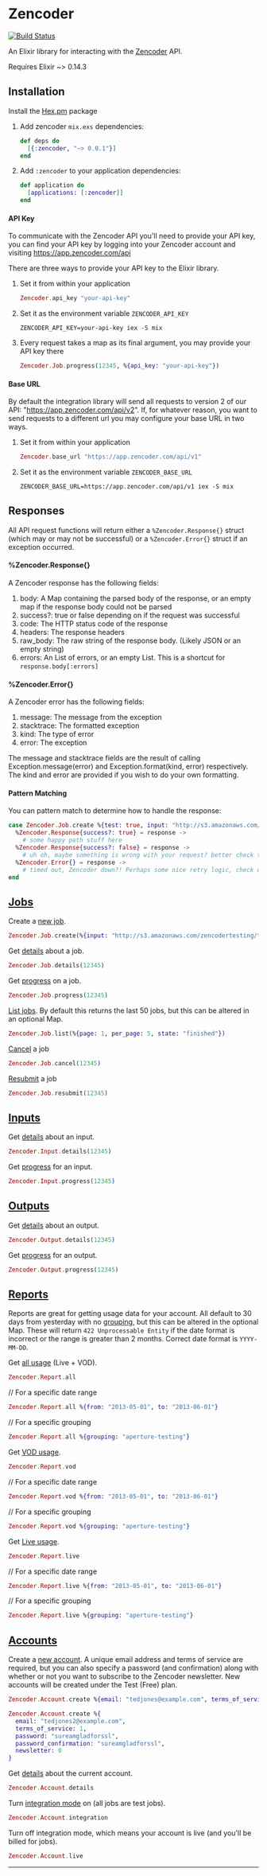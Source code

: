 # Zencoder

[![Build Status](https://travis-ci.org/zencoder/zencoder-ex.svg?branch=master)](https://travis-ci.org/zencoder/zencoder-ex)

An Elixir library for interacting with the [Zencoder](http://zencoder.com) API.

Requires Elixir ~> 0.14.3

## Installation

Install the [Hex.pm](http://hex.pm) package

1. Add zencoder `mix.exs` dependencies:

    ```elixir
    def deps do
      [{:zencoder, "~> 0.0.1"}]
    end
    ```

2. Add `:zencoder` to your application dependencies:

    ```elixir
    def application do
      [applications: [:zencoder]]
    end
    ```

#### API Key

To communicate with the Zencoder API you'll need to provide your API key, you can find your API key by logging into your Zencoder account and visiting https://app.zencoder.com/api

There are three ways to provide your API key to the Elixir library.

1. Set it from within your application
    ```elixir
    Zencoder.api_key "your-api-key"
    ```

2. Set it as the environment variable `ZENCODER_API_KEY`
    ```
    ZENCODER_API_KEY=your-api-key iex -S mix
    ```

3. Every request takes a map as its final argument, you may provide your API key there
    ```elixir
    Zencoder.Job.progress(12345, %{api_key: "your-api-key"})
    ```

#### Base URL

By default the integration library will send all requests to version 2 of our API: "https://app.zencoder.com/api/v2". If, for whatever reason, you want to send requests to a different url you may configure your base URL in two ways.

1. Set it from within your application
    ```elixir
    Zencoder.base_url "https://app.zencoder.com/api/v1"
    ```

2. Set it as the environment variable `ZENCODER_BASE_URL`
    ```
    ZENCODER_BASE_URL=https://app.zencoder.com/api/v1 iex -S mix
    ```

## Responses

All API request functions will return either a `%Zencoder.Response{}` struct (which may or may not be successful) or a `%Zencoder.Error{}` struct if an exception occurred.

#### %Zencoder.Response{}

A Zencoder response has the following fields:

1. body: A Map containing the parsed body of the response, or an empty map if the response body could not be parsed
2. success?: true or false depending on if the request was successful
3. code: The HTTP status code of the response
4. headers: The response headers
5. raw_body: The raw string of the response body. (Likely JSON or an empty string)
6. errors: An List of errors, or an empty List. This is a shortcut for `response.body[:errors]`

#### %Zencoder.Error{}

A Zencoder error has the following fields:

1. message:    The message from the exception
2. stacktrace: The formatted exception
3. kind:       The type of error
4. error:      The exception

The message and stacktrace fields are the result of calling Exception.message(error) and Exception.format(kind, error) respectively. The kind and error are provided if you wish to do your own formatting.

#### Pattern Matching

You can pattern match to determine how to handle the response:

  ```elixir
  case Zencoder.Job.create %{test: true, input: "http://s3.amazonaws.com/zencodertesting/test.mov"} do
    %Zencoder.Response{success?: true} = response ->
      # some happy path stuff here
    %Zencoder.Response{success?: false} = response ->
      # uh oh, maybe something is wrong with your request? better check the [docs](https://app.zencoder.com/docs)
    %Zencoder.Error{} = response ->
      # timed out, Zencoder down?! Perhaps some nice retry logic, check our [integration reliability guide](https://app.zencoder.com/docs/guides/advanced-integration/stable-integration)
  end
  ```

## [Jobs](https://app.zencoder.com/docs/api/jobs)

Create a [new job](https://app.zencoder.com/docs/api/jobs/create).

  ````elixir
  Zencoder.Job.create(%{input: "http://s3.amazonaws.com/zencodertesting/test.mov"})
  ````

Get [details](https://app.zencoder.com/docs/api/jobs/show) about a job.

  ````elixir
  Zencoder.Job.details(12345)
  ````

Get [progress](https://app.zencoder.com/docs/api/jobs/progress) on a job.

  ````elixir
  Zencoder.Job.progress(12345)
  ````

[List jobs](https://app.zencoder.com/docs/api/jobs/list). By default this returns the last 50 jobs, but this can be altered in an optional Map.

  ````elixir
  Zencoder.Job.list(%{page: 1, per_page: 5, state: "finished"})
  ````


[Cancel](https://app.zencoder.com/docs/api/jobs/cancel) a job

  ````elixir
  Zencoder.Job.cancel(12345)
  ````

[Resubmit](https://app.zencoder.com/docs/api/jobs/resubmit) a job

  ````elixir
  Zencoder.Job.resubmit(12345)
  ````

## [Inputs](https://app.zencoder.com/docs/api/inputs)

Get [details](https://app.zencoder.com/docs/api/inputs/show) about an input.

  ````elixir
  Zencoder.Input.details(12345)
  ````

Get [progress](https://app.zencoder.com/docs/api/inputs/progress) for an input.

  ````elixir
  Zencoder.Input.progress(12345)
  ````

## [Outputs](https://app.zencoder.com/docs/api/outputs)

Get [details](https://app.zencoder.com/docs/api/outputs/show) about an output.

  ````elixir
  Zencoder.Output.details(12345)
  ````

Get [progress](https://app.zencoder.com/docs/api/outputs/progress) for an output.

  ````elixir
  Zencoder.Output.progress(12345)
  ````

## [Reports](https://app.zencoder.com/docs/api/reports)

Reports are great for getting usage data for your account. All default to 30 days from yesterday with no [grouping](https://app.zencoder.com/docs/api/encoding/job/grouping), but this can be altered in the optional Map. These will return `422 Unprocessable Entity` if the date format is incorrect or the range is greater than 2 months. Correct date format is `YYYY-MM-DD`.

Get [all usage](https://app.zencoder.com/docs/api/reports/all) (Live + VOD).

  ````elixir
  Zencoder.Report.all
  ````

  // For a specific date range
  ````elixir
  Zencoder.Report.all %{from: "2013-05-01", to: "2013-06-01"}
  ````

  // For a specific grouping
  ````elixir
  Zencoder.Report.all %{grouping: "aperture-testing"}
  ````

Get [VOD usage](https://app.zencoder.com/docs/api/reports/vod).

  ````elixir
  Zencoder.Report.vod
  ````

  // For a specific date range
  ````elixir
  Zencoder.Report.vod %{from: "2013-05-01", to: "2013-06-01"}
  ````

  // For a specific grouping
  ````elixir
  Zencoder.Report.vod %{grouping: "aperture-testing"}
  ````

Get [Live usage](https://app.zencoder.com/docs/api/reports/live).

  ````elixir
  Zencoder.Report.live
  ````

  // For a specific date range
  ````elixir
  Zencoder.Report.live %{from: "2013-05-01", to: "2013-06-01"}
  ````

  // For a specific grouping
  ````elixir
  Zencoder.Report.live %{grouping: "aperture-testing"}
  ````

## [Accounts](https://app.zencoder.com/docs/api/accounts)

Create a [new account](https://app.zencoder.com/docs/api/accounts/create). A unique email address and terms of service are required, but you can also specify a password (and confirmation) along with whether or not you want to subscribe to the Zencoder newsletter. New accounts will be created under the Test (Free) plan.

  ````elixir
  Zencoder.Account.create %{email: "tedjones@example.com", terms_of_service: 1}
  ````

  ````elixir
  Zencoder.Account.create %{
    email: "tedjones2@example.com",
    terms_of_service: 1,
    password: "sureamgladforssl",
    password_confirmation: "sureamgladforssl",
    newsletter: 0
  }
  ````

Get [details](https://app.zencoder.com/docs/api/accounts/show) about the current account.

  ````elixir
  Zencoder.Account.details
  ````

Turn [integration mode](https://app.zencoder.com/docs/api/accounts/integration) on (all jobs are test jobs).

  ````elixir
  Zencoder.Account.integration
  ````

Turn off integration mode, which means your account is live (and you'll be billed for jobs).

  ````elixir
  Zencoder.Account.live
  ````
----